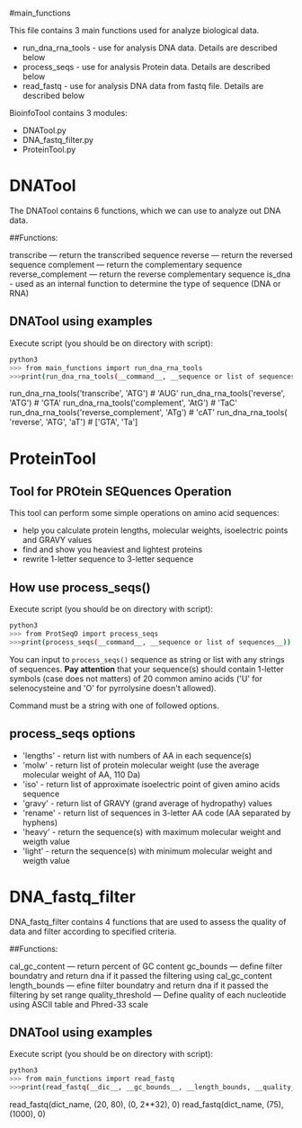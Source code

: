 #main_functions

This file contains 3 main functions used for analyze biological data.

* run_dna_rna_tools - use for analysis DNA data. Details are described below 
* process_seqs - use for analysis Protein data. Details are described below 
* read_fastq - use for analysis DNA data from fastq file. Details are described below 

BioinfoTool contains 3 modules:

* DNATool.py
* DNA_fastq_filter.py
* ProteinTool.py

# DNATool

The DNATool contains 6 functions, which we can use to analyze out DNA data. 

##Functions:

transcribe — return the transcribed sequence
reverse — return the reversed sequence
complement — return the complementary sequence
reverse_complement — return the reverse complementary sequence
is_dna - used as an internal function to determine the type of sequence (DNA or RNA)

## DNATool using examples

Execute script (you should be on directory with script):
```bash
python3
>>> from main_functions import run_dna_rna_tools
>>>print(run_dna_rna_tools(__command__, __sequence or list of sequences__))
```

run_dna_rna_tools('transcribe', 'ATG') # 'AUG'
run_dna_rna_tools('reverse', 'ATG') # 'GTA'
run_dna_rna_tools('complement', 'AtG') # 'TaC'
run_dna_rna_tools('reverse_complement', 'ATg') # 'cAT'
run_dna_rna_tools( 'reverse', 'ATG', 'aT') # ['GTA', 'Ta']

# ProteinTool

## Tool for PROtein SEQuences Operation

This tool can perform some simple operations on amino acid sequences:
* help you calculate protein lengths, molecular weights, isoelectric points and GRAVY values
* find and show you heaviest and lightest proteins
* rewrite 1-letter sequence to 3-letter sequence

## How use process_seqs()
Execute script (you should be on directory with script):
```bash
python3
>>> from ProtSeqO import process_seqs
>>>print(process_seqs(__command__, __sequence or list of sequences__))
```

You can input to `process_seqs()` sequence as string or list with any strings of sequences. __Pay attention__ that your sequence(s) should contain 1-letter symbols (case does not matters) of 20 common amino acids ('U' for selenocysteine and 'O' for pyrrolysine doesn't allowed).

Command must be a string with one of followed options.

## process_seqs options
* 'lengths' - return list with numbers of AA in each sequence(s)
* 'molw' - return list of protein molecular weight (use the average molecular weight of AA, 110 Da)
* 'iso' - return list of approximate isoelectric point of given amino acids sequence
* 'gravy' - return list of GRAVY (grand average of hydropathy) values
* 'rename' - return list of sequences in 3-letter AA code (AA separated by hyphens)
* 'heavy' - return the sequence(s) with maximum molecular weight and weigth value
* 'light' - return the sequence(s) with minimum molecular weight and weigth value

# DNA_fastq_filter

DNA_fastq_filter contains 4 functions that are used to assess the quality of data and filter according to specified criteria.

##Functions:

cal_gc_content — return percent of GC content
gc_bounds — define filter boundatry and return dna if it passed the filtering using cal_gc_content
length_bounds — efine filter boundatry and return dna if it passed the filtering by set range
quality_threshold — Define quality of each nucleotide using ASCII table and Phred-33 scale


## DNATool using examples

Execute script (you should be on directory with script):
```bash
python3
>>> from main_functions import read_fastq
>>>print(read_fastq(__dic__, __gc_bounds__, __length_bounds, __quality__))
```

read_fastq(dict_name, (20, 80), (0, 2**32), 0) 
read_fastq(dict_name, (75), (1000), 0) 
